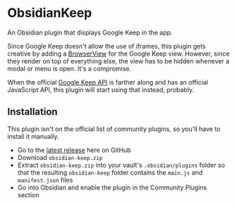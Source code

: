 # ObsidianKeep
An Obsidian plugin that displays Google Keep in the app.

Since Google Keep doesn't allow the use of iframes, this plugin gets creative by adding a [BrowserView](https://www.electronjs.org/docs/latest/api/browser-view) for the Google Keep view. However, since they render on top of everything else, the view has to be hidden whenever a modal or menu is open. It's a compromise.

When the official [Google Keep API](https://developers.google.com/keep) is farther along and has an official JavaScript API, this plugin will start using that instead, probably.

## Installation
This plugin isn't on the official list of community plugins, so you'll have to install it manually.
- Go to the [latest release](https://github.com/Ellpeck/ObsidianKeep/releases) here on GitHub
- Download `obsidian-keep.zip`
- Extract `obsidian-keep.zip` into your vault's `.obsidian/plugins` folder so that the resulting `obsidian-keep` folder contains the `main.js` and `manifest.json` files
- Go into Obsidian and enable the plugin in the Community Plugins section